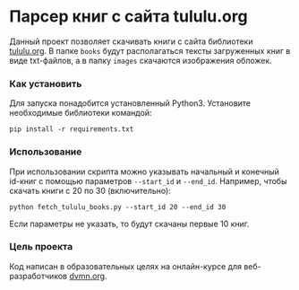 # Парсер книг с сайта tululu.org

Данный проект позволяет скачивать книги с сайта библиотеки [tululu.org](https://tululu.org). В папке `books` будут располагаться тексты загруженных книг в виде txt-файлов, а в папку `images` скачаются изображения обложек.

### Как установить

Для запуска понадобится установленный Python3. Установите необходимые библиотеки командой:
```
pip install -r requirements.txt
```

### Использование
При использовании скрипта можно указывать начальный и конечный id-книг с помощью параметров `--start_id` и `--end_id`. Например, чтобы скачать книги с 20 по 30 (включительно):

```
python fetch_tululu_books.py --start_id 20 --end_id 30
```
Если параметры не указать, то будут скачаны первые 10 книг.

### Цель проекта

Код написан в образовательных целях на онлайн-курсе для веб-разработчиков [dvmn.org](https://dvmn.org/).